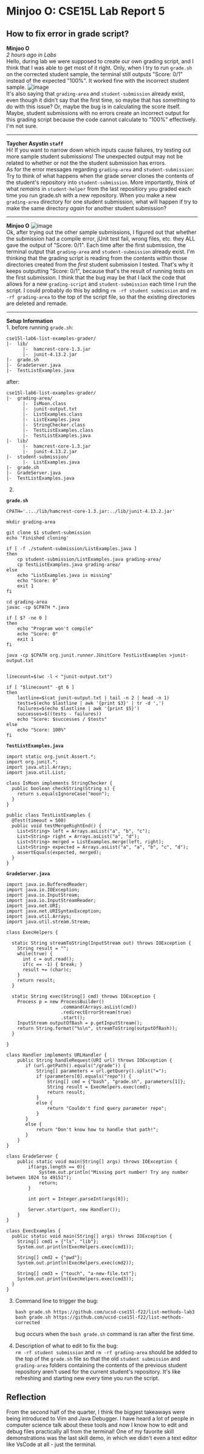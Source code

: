 # Minjoo O: CSE15L Lab Report 5


## How to fix error in grade script?
**Minjoo O**\
*2 hours ago in Labs*\
Hello, during lab we were supposed to create our own grading script, and I think that I was able to get most of it right. Only, when I try to
run `grade.sh` on the corrected student sample, the terminal still outputs "Score: 0/1" instead of the expected "100%". It worked fine with the incorrect student sample.
![image](https://github.com/ominjoo/cse15l-lab-reports/assets/149638043/19033ac8-b82d-4427-85bf-d03b6c93b1d9)\
It's also saying that `grading-area` and `student-submission` already exist, even though it didn't say that the first time, so maybe that has something to do with this issue?
Or, maybe the bug is in calculating the score itself. Maybe, student submissions with no errors create an incorrect output for
this grading script because the code cannot calculate to "100%" effectively. I'm not sure.

---

**Taycher Asystin `staff`**\
Hi! If you want to narrow down which inputs cause failures, try testing out more sample student submissions! The unexpected
output may not be related to whether or not the the student submission has errors.\
As for the error messages regarding `grading-area` and `student-submission`:
Try to think of what happens when the grade server clones the contents of the student's repository into `student-submission`.
More importantly, think of what *remains* in `student-helper` from the last repositiory you graded each time you run grade.sh with a new repository. 
When you make a new `grading-area` directory for one student submission, what will happen if try to make the same directory *again* for another student submission?

---
**Minjoo O**
![image](https://github.com/ominjoo/cse15l-lab-reports/assets/149638043/5bd91a1c-162f-4f57-9cd3-f0f434233965) \
Ok, after trying out the other sample submissions, I figured out that whether the submission had a compile error, jUnit test fail,
wrong files, etc. they ALL gave the output of "Score: 0/1". Each time after the first submission, the terminal output that `grading-area`
and `student-submission` already exist. I'm thinking that the grading script is reading from the contents within those directories
created from the *first* student submission I tested. That's why it keeps outputting "Score: 0/1", because that's the result of running
tests on the first submission. I think that the bug may be that I lack the code that allows for a new `grading-script` and `student-submission` 
each time I run the script. I could probably do this by adding `rm -rf student submission` and `rm -rf grading-area` to the top of the script file,
so that the existing directories are deleted and remade.

---

**Setup Information**\
1.
before running `grade.sh`:
```
cse15l-lab6-list-examples-grader/
|-  lib/
      |-  hamcrest-core-1.3.jar
      |-  junit-4.13.2.jar
|-  grade.sh
|-  GradeServer.java
|-  TestListExamples.java
```
after:
```
cse15l-lab6-list-examples-grader/
|-  grading-area/
      |-  IsMoon.class
      |-  junit-output.txt
      |-  ListExamples.class
      |-  ListExamples.java
      |-  StringChecker.class
      |-  TestListExamples.class
      |-  TestListExamples.java
|-  lib/
      |-  hamcrest-core-1.3.jar
      |-  junit-4.13.2.jar
|-  student-submission/
      |-  ListExamples.java
|-  grade.sh
|-  GradeServer.java
|-  TestListExamples.java
```
2.
**`grade.sh`**
```
CPATH='.:../lib/hamcrest-core-1.3.jar:../lib/junit-4.13.2.jar'

mkdir grading-area

git clone $1 student-submission
echo 'Finished cloning'

if [ -f ./student-submission/ListExamples.java ]
then
    cp student-submission/ListExamples.java grading-area/
    cp TestListExamples.java grading-area/
else
    echo "ListExamples.java is missing"
    echo "Score: 0"
    exit 1
fi

cd grading-area
javac -cp $CPATH *.java

if [ $? -ne 0 ]
then
    echo "Program won't compile"
    echo "Score: 0"
    exit 1
fi

java -cp $CPATH org.junit.runner.JUnitCore TestListExamples >junit-output.txt


linecount=$(wc -l < "junit-output.txt")

if [ "$linecount" -gt 6 ]
then
    lastline=$(cat junit-output.txt | tail -n 2 | head -n 1)
    tests=$(echo $lastline | awk '{print $3}' | tr -d ',')
    failures=$(echo $lastline | awk '{print $5}')
    successes=$((tests - failures))
    echo "Score: $successes / $tests"
else
    echo "Score: 100%"
fi
```
**`TestListExamples.java`**
```
import static org.junit.Assert.*;
import org.junit.*;
import java.util.Arrays;
import java.util.List;

class IsMoon implements StringChecker {
  public boolean checkString(String s) {
    return s.equalsIgnoreCase("moon");
  }
}

public class TestListExamples {
  @Test(timeout = 500)
  public void testMergeRightEnd() {
    List<String> left = Arrays.asList("a", "b", "c");
    List<String> right = Arrays.asList("a", "d");
    List<String> merged = ListExamples.merge(left, right);
    List<String> expected = Arrays.asList("a", "a", "b", "c", "d");
    assertEquals(expected, merged);
  }
}
```
**`GradeServer.java`**
```
import java.io.BufferedReader;
import java.io.IOException;
import java.io.InputStream;
import java.io.InputStreamReader;
import java.net.URI;
import java.net.URISyntaxException;
import java.util.Arrays;
import java.util.stream.Stream;

class ExecHelpers {

  static String streamToString(InputStream out) throws IOException {
    String result = "";
    while(true) {
      int c = out.read();
      if(c == -1) { break; }
      result += (char)c;
    }
    return result;
  }

  static String exec(String[] cmd) throws IOException {
    Process p = new ProcessBuilder()
                    .command(Arrays.asList(cmd))
                    .redirectErrorStream(true)
                    .start();
    InputStream outputOfBash = p.getInputStream();
    return String.format("%s\n", streamToString(outputOfBash));
  }

}

class Handler implements URLHandler {
    public String handleRequest(URI url) throws IOException {
       if (url.getPath().equals("/grade")) {
           String[] parameters = url.getQuery().split("=");
           if (parameters[0].equals("repo")) {
               String[] cmd = {"bash", "grade.sh", parameters[1]};
               String result = ExecHelpers.exec(cmd);
               return result;
           }
           else {
               return "Couldn't find query parameter repo";
           }
       }
       else {
           return "Don't know how to handle that path!";
       }
    }
}

class GradeServer {
    public static void main(String[] args) throws IOException {
        if(args.length == 0){
            System.out.println("Missing port number! Try any number between 1024 to 49151");
            return;
        }

        int port = Integer.parseInt(args[0]);

        Server.start(port, new Handler());
    }
}

class ExecExamples {
  public static void main(String[] args) throws IOException {
    String[] cmd1 = {"ls", "lib"};
    System.out.println(ExecHelpers.exec(cmd1));

    String[] cmd2 = {"pwd"};
    System.out.println(ExecHelpers.exec(cmd2));

    String[] cmd3 = {"touch", "a-new-file.txt"};
    System.out.println(ExecHelpers.exec(cmd3));
  }
}

```
3. Command line to trigger the bug:
   ```
   bash grade.sh https://github.com/ucsd-cse15l-f22/list-methods-lab3
   bash grade.sh https://github.com/ucsd-cse15l-f22/list-methods-corrected
   ```
   bug occurs when the `bash grade.sh` command is ran after the first time.

4. Description of what to edit to fix the bug:\
   `rm -rf student submission` and `rm -rf grading-area` should be added to the top of the `grade.sh` file so that the old `student submission` and `grading-area` folders containing the contents of the previous student repository aren't used for the current student's repository. It's like refreshing and starting new every time you run the script.

## Reflection

From the second half of the quarter, I think the biggest takeaways were being introduced to Vim and Java Debugger. I have heard a lot of people in computer science talk about these tools and now I know how to edit and debug files practically all from the terminal! One of my favorite skill demonstrations was the last skill demo, in which we didn't even a text editor like VsCode at all - just the terminal.

  
